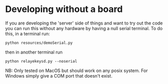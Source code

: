 # Developing without a board

If you are developing the 'server' side of things and want to try out the code you can run this without any hardware by having a null serial terminal. To do this, in a terminal run:

```
python resources/demoSerial.py
```

then in another terminal run

```
python relayekeysd.py --noserial
```

NB: Only tested on MacOS but should work on any posix system. For Windows simply give a COM port that doesn't exist.

